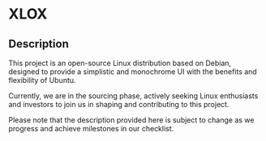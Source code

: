 # XLOX
## Description
This project is an open-source Linux distribution based on Debian, designed to provide a simplistic and monochrome UI with the benefits and flexibility of Ubuntu. 

Currently, we are in the sourcing phase, actively seeking Linux enthusiasts and investors to join us in shaping and contributing to this project. 

Please note that the description provided here is subject to change as we progress and achieve milestones in our checklist.
